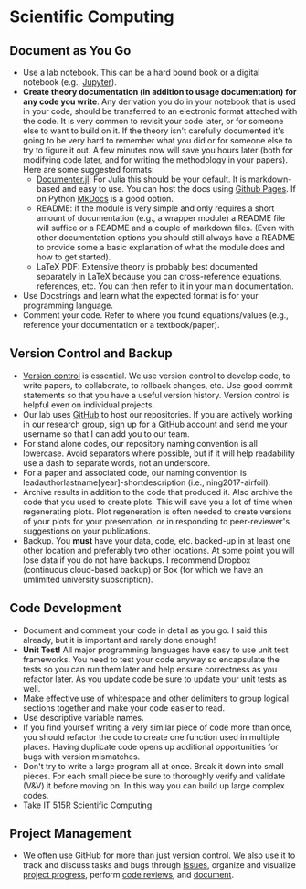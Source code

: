 # Scientific Computing

## Document as You Go

- Use a lab notebook.  This can be a hard bound book or a digital notebook (e.g., [Jupyter](http://jupyter.org)).  
- **Create theory documentation (in addition to usage documentation) for any code you write**.  Any derivation you do in your notebook that is used in your code, should be transferred to an electronic format attached with the code.  It is very common to revisit your code later, or for someone else to want to build on it.  If the theory isn't carefully documented it's going to be very hard to remember what you did or for someone else to try to figure it out.  A few minutes now will save you hours later (both for modifying code later, and for writing the methodology in your papers).  Here are some suggested formats:
    - [Documenter.jl](https://github.com/JuliaDocs/Documenter.jl): For Julia this should be your default.  It is markdown-based and easy to use.  You can host the docs using [Github Pages](https://pages.github.com).  If on Python [MkDocs](https://www.mkdocs.org) is a good option.
    - README: if the module is very simple and only requires a short amount of documentation (e.g., a wrapper module) a README file will suffice or a README and a couple of markdown files.  (Even with other documentation options you should still always have a README to provide some a basic explanation of what the module does and how to get started).
    - LaTeX PDF: Extensive theory is probably best documented separately in LaTeX because you can cross-reference equations, references, etc.  You can then refer to it in your main documentation.
- Use Docstrings and learn what the expected format is for your programming language.
- Comment your code.  Refer to where you found equations/values (e.g., reference your documentation or a textbook/paper).

## Version Control and Backup

- [Version control](http://en.wikipedia.org/wiki/Revision_control) is essential.  We use version control to develop code, to write papers, to collaborate, to rollback changes, etc.  Use good commit statements so that you have a useful version history.  Version control is helpful even on individual projects.  
- Our lab uses [GitHub](https://github.com/byuflowlab) to host our repositories. If you are actively working in our research group, sign up for a GitHub account and send me your username so that I can add you to our team.  
- For stand alone codes, our repository naming convention is all lowercase.  Avoid separators where possible, but if it will help readability use a dash to separate words, not an underscore.  
- For a paper and associated code, our naming convention is leadauthorlastname[year]-shortdescription (i.e., ning2017-airfoil).
- Archive results in addition to the code that produced it. <a name="archive"></a> Also archive the code that you used to create plots.  This will save you a lot of time when regenerating plots.  Plot regeneration is often needed to create versions of your plots for your presentation, or in responding to peer-reviewer's suggestions on your publications.  
- Backup.  You **must** have your data, code, etc. backed-up in at least one other location and preferably two other locations.  At some point you will lose data if you do not have backups.  I recommend Dropbox (continuous cloud-based backup) or Box (for which we have an umlimited university subscription).

## Code Development

- Document and comment your code in detail as you go.  I said this already, but it is important and rarely done enough!
- **Unit Test!**  All major programming languages have easy to use unit test frameworks.  You need to test your code anyway so encapsulate the tests so you can run them later and help ensure correctness as you refactor later.  As you update code be sure to update your unit tests as well.
- Make effective use of whitespace and other delimiters to group logical sections together and make your code easier to read.
- Use descriptive variable names.
- If you find yourself writing a very similar piece of code more than once, you should refactor the code to create one function used in multiple places.  Having duplicate code opens up additional opportunities for bugs with version mismatches.
- Don't try to write a large program all at once.  Break it down into small pieces. For each small piece be sure to thoroughly verify and validate (V&V) it before moving on.  In this way you can build up large complex codes.
- Take IT 515R Scientific Computing.

## Project Management

- We often use GitHub for more than just version control.  We also use it to track and discuss tasks and bugs through [Issues](https://guides.github.com/features/issues/), organize and visualize [project progress](https://www.youtube.com/watch?v=C6MGKHkNtxU), perform [code reviews](https://github.com/features/code-review), and [document](https://guides.github.com/features/wikis/).
